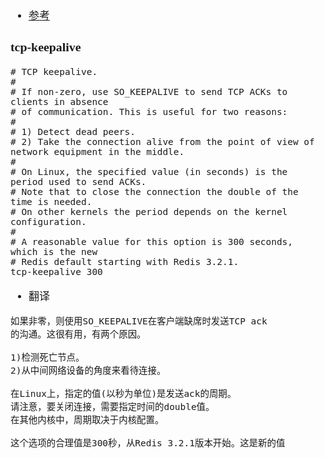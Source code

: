 <span  style="font-family: Simsun,serif; font-size: 17px; ">

- [参考](https://juejin.cn/post/6954983382317006885)

### tcp-keepalive

~~~
# TCP keepalive.
#
# If non-zero, use SO_KEEPALIVE to send TCP ACKs to clients in absence
# of communication. This is useful for two reasons:
#
# 1) Detect dead peers.
# 2) Take the connection alive from the point of view of network equipment in the middle.
#
# On Linux, the specified value (in seconds) is the period used to send ACKs.
# Note that to close the connection the double of the time is needed.
# On other kernels the period depends on the kernel configuration.
#
# A reasonable value for this option is 300 seconds, which is the new
# Redis default starting with Redis 3.2.1.
tcp-keepalive 300
~~~
- 翻译
~~~
如果非零，则使用SO_KEEPALIVE在客户端缺席时发送TCP ack
的沟通。这很有用，有两个原因。

1)检测死亡节点。
2)从中间网络设备的角度来看待连接。

在Linux上，指定的值(以秒为单位)是发送ack的周期。
请注意，要关闭连接，需要指定时间的double值。
在其他内核中，周期取决于内核配置。

这个选项的合理值是300秒，从Redis 3.2.1版本开始。这是新的值
~~~

</span>